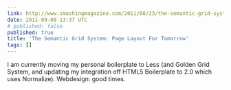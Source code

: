 ```yaml
---
link: http://www.smashingmagazine.com/2011/08/23/the-semantic-grid-system-page-layout-for-tomorrow/
date: 2011-09-08 13:37 UTC
# published: false
published: true
title: 'The Semantic Grid System: Page Layout For Tomorrow'
tags: []
---
```


I am currently moving my personal boilerplate to Less (and Golden Grid System, and updating my integration off HTML5 Boilerplate to 2.0 which uses Normalize). Webdesign: good times.
